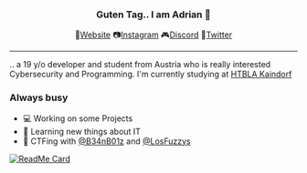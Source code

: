 <h3 align="center">Guten Tag.. I am Adrian 🙉</h3>
<p align="center">
  🔗<a href="https://adiber.xyz">Website</a>
  📷<a href="https://www.instagram.com/adib3r/">Instagram</a>
  🎮<a href="https://discord.gg/7uFGcAE">Discord</a>
  🦅<a href="https://twitter.com/Aadiber">Twitter</a>
</p>
<hr>

.. a 19 y/o developer and student from Austria who is really interested Cybersecurity and Programming. I'm currently studying at [HTBLA Kaindorf](https://www.htl-kaindorf.at/)

<h3>Always busy</h3>

- 💻 Working on some Projects
- 📁 Learning new things about IT
- 👾 CTFing with [@B34nB01z](https://github.com/B34nB01z) and [@LosFuzzys](https://github.com/LosFuzzys)

[![ReadMe Card](https://github-readme-stats.vercel.app/api?username=0adiber&show_icons=true&title_color=fff&icon_color=ff9d00&text_color=9f9f9f&bg_color=272727)](https://github.com/anuraghazra/github-readme-stats)
